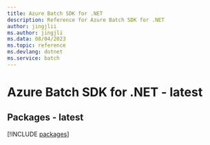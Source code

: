 ```yaml
---
title: Azure Batch SDK for .NET
description: Reference for Azure Batch SDK for .NET
author: jingjlii
ms.author: jingjli
ms.data: 08/04/2023
ms.topic: reference
ms.devlang: dotnet
ms.service: batch
---
```

# Azure Batch SDK for .NET - latest
## Packages - latest
[!INCLUDE [packages](batch-index.md)]
